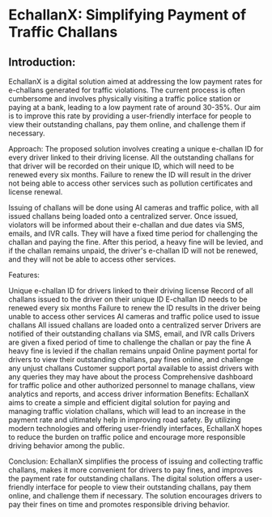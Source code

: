 # EchallanX: Simplifying Payment of Traffic Challans

## Introduction:
EchallanX is a digital solution aimed at addressing the low payment rates for e-challans generated for traffic violations. The current process is often cumbersome and involves physically visiting a traffic police station or paying at a bank, leading to a low payment rate of around 30-35%. Our aim is to improve this rate by providing a user-friendly interface for people to view their outstanding challans, pay them online, and challenge them if necessary.

Approach:
The proposed solution involves creating a unique e-challan ID for every driver linked to their driving license. All the outstanding challans for that driver will be recorded on their unique ID, which will need to be renewed every six months. Failure to renew the ID will result in the driver not being able to access other services such as pollution certificates and license renewal.

Issuing of challans will be done using AI cameras and traffic police, with all issued challans being loaded onto a centralized server. Once issued, violators will be informed about their e-challan and due dates via SMS, emails, and IVR calls. They will have a fixed time period for challenging the challan and paying the fine. After this period, a heavy fine will be levied, and if the challan remains unpaid, the driver's e-challan ID will not be renewed, and they will not be able to access other services.

Features:

Unique e-challan ID for drivers linked to their driving license
Record of all challans issued to the driver on their unique ID
E-challan ID needs to be renewed every six months
Failure to renew the ID results in the driver being unable to access other services
AI cameras and traffic police used to issue challans
All issued challans are loaded onto a centralized server
Drivers are notified of their outstanding challans via SMS, email, and IVR calls
Drivers are given a fixed period of time to challenge the challan or pay the fine
A heavy fine is levied if the challan remains unpaid
Online payment portal for drivers to view their outstanding challans, pay fines online, and challenge any unjust challans
Customer support portal available to assist drivers with any queries they may have about the process
Comprehensive dashboard for traffic police and other authorized personnel to manage challans, view analytics and reports, and access driver information
Benefits:
EchallanX aims to create a simple and efficient digital solution for paying and managing traffic violation challans, which will lead to an increase in the payment rate and ultimately help in improving road safety. By utilizing modern technologies and offering user-friendly interfaces, EchallanX hopes to reduce the burden on traffic police and encourage more responsible driving behavior among the public.

Conclusion:
EchallanX simplifies the process of issuing and collecting traffic challans, makes it more convenient for drivers to pay fines, and improves the payment rate for outstanding challans. The digital solution offers a user-friendly interface for people to view their outstanding challans, pay them online, and challenge them if necessary. The solution encourages drivers to pay their fines on time and promotes responsible driving behavior.
